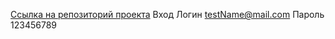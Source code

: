 [Ссылка на репозиторий проекта](https://github.com/halch21/vue-delivery-app)
Вход 
Логин testName@mail.com
Пароль 123456789
